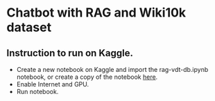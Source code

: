 # Chatbot with RAG and Wiki10k dataset
## Instruction to run on Kaggle.
- Create a new notebook on Kaggle and import the rag-vdt-db.ipynb notebook, or create a copy of the notebook [here](https://www.kaggle.com/code/dngchnhtrn/rag-vdt-db).
- Enable Internet and GPU.
- Run notebook.
